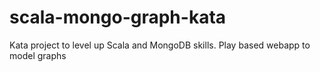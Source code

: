 # scala-mongo-graph-kata
Kata project to level up Scala and MongoDB skills. Play based webapp to model graphs
